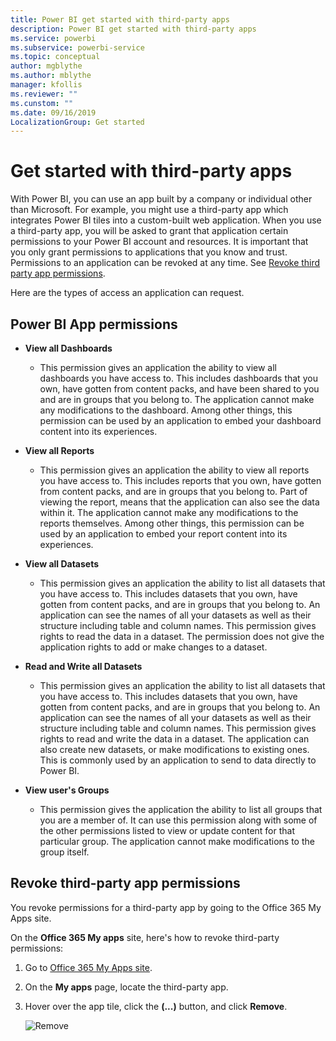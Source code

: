 ```yaml
---
title: Power BI get started with third-party apps
description: Power BI get started with third-party apps
ms.service: powerbi
ms.subservice: powerbi-service
ms.topic: conceptual
author: mgblythe
ms.author: mblythe
manager: kfollis
ms.reviewer: ""
ms.cunstom: ""
ms.date: 09/16/2019
LocalizationGroup: Get started
---
```


# Get started with third-party apps

With Power BI, you can use an app built by a company or individual other than Microsoft. For example, you might use a third-party app which integrates Power BI tiles into a custom-built web application. When you use a third-party app, you will be asked to grant that application certain permissions to your Power BI account and resources. It is important that you only grant permissions to applications that you know and trust. Permissions to an application can be revoked at any time. See [Revoke third party app permissions](#revoke).

Here are the types of access an application can request.

## Power BI App permissions

* **View all Dashboards**
  
  * This permission gives an application the ability to view all dashboards you have access to. This includes dashboards that you own, have gotten from content packs, and have been shared to you and are in groups that you belong to. The application cannot make any modifications to the dashboard. Among other things, this permission can be used by an application to embed your dashboard content into its experiences.

* **View all Reports**
  
  * This permission gives an application the ability to view all reports you have access to. This includes reports that you own, have gotten from content packs, and are in groups that you belong to. Part of viewing the report, means that the application can also see the data within it. The application cannot make any modifications to the reports themselves. Among other things, this permission can be used by an application to embed your report content into its experiences.

* **View all Datasets**
  
  * This permission gives an application the ability to list all datasets that you have access to. This includes datasets that you own, have gotten from content packs, and are in groups that you belong to. An application can see the names of all your datasets as well as their structure including table and column names. This permission gives rights to read the data in a dataset. The permission does not give the application rights to add or make changes to a dataset.
* **Read and Write all Datasets**
  
  * This permission gives an application the ability to list all datasets that you have access to. This includes datasets that you own, have gotten from content packs, and are in groups that you belong to. An application can see the names of all your datasets as well as their structure including table and column names. This permission gives rights to read and write the data in a dataset. The application can also create new datasets, or make modifications to existing ones. This is commonly used by an application to send to data directly to Power BI.

* **View user's Groups**
  
  * This permission gives the application the ability to list all groups that you are a member of. It can use this permission along with some of the other permissions listed to view or update content for that particular group. The application cannot make modifications to the group itself.

<a name="revoke"/>

## Revoke third-party app permissions

You revoke permissions for a third-party app by going to the Office 365 My Apps site.

On the **Office 365 My apps** site, here's how to revoke third-party permissions:

1. Go to [Office 365 My Apps site](https://portal.office.com/myapps).

2. On the **My apps** page, locate the third-party app.

3. Hover over the app tile, click the **(...)** button, and click **Remove**.

   ![Remove](media/service-power-bi-get-started-third-party-apps/remove.png)